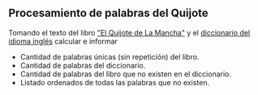 ## Procesamiento de palabras del Quijote

Tomando el texto del libro ["El Quijote de La Mancha"](./quijote.txt) y el [diccionario del idioma inglés](./words_alpha.txt) calcular e informar 
* Cantidad de palabras únicas (sin repetición) del libro. 
* Cantidad de palabras del diccionario.
* Cantidad de palabras del libro que no existen en el diccionario.
* Listado ordenados de todas las palabras que no existen. 
